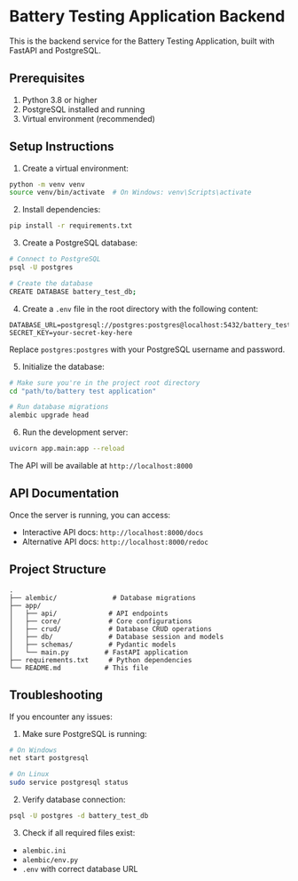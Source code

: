 # Battery Testing Application Backend

This is the backend service for the Battery Testing Application, built with FastAPI and PostgreSQL.

## Prerequisites

1. Python 3.8 or higher
2. PostgreSQL installed and running
3. Virtual environment (recommended)

## Setup Instructions

1. Create a virtual environment:
```bash
python -m venv venv
source venv/bin/activate  # On Windows: venv\Scripts\activate
```

2. Install dependencies:
```bash
pip install -r requirements.txt
```

3. Create a PostgreSQL database:
```bash
# Connect to PostgreSQL
psql -U postgres

# Create the database
CREATE DATABASE battery_test_db;
```

4. Create a `.env` file in the root directory with the following content:
```env
DATABASE_URL=postgresql://postgres:postgres@localhost:5432/battery_test_db
SECRET_KEY=your-secret-key-here
```
Replace `postgres:postgres` with your PostgreSQL username and password.

5. Initialize the database:
```bash
# Make sure you're in the project root directory
cd "path/to/battery test application"

# Run database migrations
alembic upgrade head
```

6. Run the development server:
```bash
uvicorn app.main:app --reload
```

The API will be available at `http://localhost:8000`

## API Documentation

Once the server is running, you can access:
- Interactive API docs: `http://localhost:8000/docs`
- Alternative API docs: `http://localhost:8000/redoc`

## Project Structure

```
.
├── alembic/              # Database migrations
├── app/
│   ├── api/             # API endpoints
│   ├── core/            # Core configurations
│   ├── crud/            # Database CRUD operations
│   ├── db/              # Database session and models
│   ├── schemas/         # Pydantic models
│   └── main.py         # FastAPI application
├── requirements.txt     # Python dependencies
└── README.md           # This file
```

## Troubleshooting

If you encounter any issues:

1. Make sure PostgreSQL is running:
```bash
# On Windows
net start postgresql

# On Linux
sudo service postgresql status
```

2. Verify database connection:
```bash
psql -U postgres -d battery_test_db
```

3. Check if all required files exist:
- `alembic.ini`
- `alembic/env.py`
- `.env` with correct database URL 